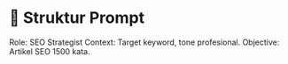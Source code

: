# 🧩 Struktur Prompt
Role: SEO Strategist
Context: Target keyword, tone profesional.
Objective: Artikel SEO 1500 kata.
